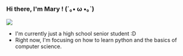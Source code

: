 ### Hi there, I'm Mary ! (´｡• ω •｡`)
![](https://i.imgur.com/0FAqfcf.gif)
- I'm currently just a high school senior student :D
- Right now, I'm focusing on how to learn python and the basics of computer science.
